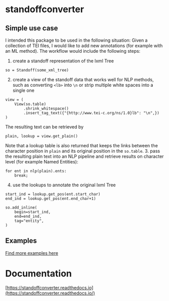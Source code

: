 # standoffconverter

## Simple use case
I intended this package to be used in the following situation:
Given a collection of TEI files, I would like to add new annotations (for example with an ML method). The workflow would include the following steps:

1. create a standoff representation of the lxml Tree 
```
so = Standoff(some_xml_tree)
```
2. create a view of the standoff data that works well for NLP methods, such as converting `<lb>` into `\n` or strip multiple white spaces into a single one 
```
view = (
    View(so.table)
        .shrink_whitespace()
        .insert_tag_text({"{http://www.tei-c.org/ns/1.0}lb": "\n",})
)
```
The resulting text can be retrieved by 
```
plain, lookup = view.get_plain()
```

Note that a lookup table is also returned that keeps the links between the character position in `plain` and its original position in the `so.table`. 
3. pass the resulting plain text into an NLP pipeline and retrieve results on character level (for example Named Entities): 
```
for ent in nlp(plain).ents:
    break;
```
4. use the lookups to annotate the original lxml Tree
```
start_ind = lookup.get_pos(ent.start_char)
end_ind = lookup.get_pos(ent.end_char+1)

so.add_inline(
    begin=start_ind,
    end=end_ind,
    tag="entity",
)
```
## Examples
[Find more examples here](https://github.com/standoff-nlp/standoffconverter/tree/master/examples)
# Documentation
[https://standoffconverter.readthedocs.io](https://standoffconverter.readthedocs.io/)
